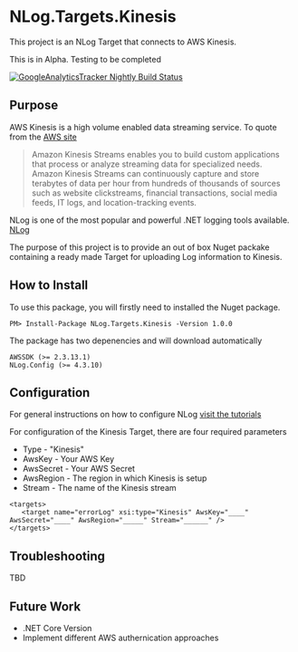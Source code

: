 # NLog.Targets.Kinesis
This project is an NLog Target that connects to AWS Kinesis.

This is in Alpha. Testing to be completed 

[![GoogleAnalyticsTracker Nightly Build Status](https://www.myget.org/BuildSource/Badge/googleanalyticstracker?identifier=22c7cb16-bd83-4e97-8c33-2f5f366f0796)](https://www.myget.org/gallery/googleanalyticstracker)

## Purpose

AWS Kinesis is a high volume enabled data streaming service.
To quote from the [AWS site](https://aws.amazon.com/kinesis/streams/)

> Amazon Kinesis Streams enables you to build custom applications that process or analyze streaming data for specialized needs. Amazon Kinesis Streams can continuously capture and store terabytes of data per hour from hundreds of thousands of sources such as website clickstreams, financial transactions, social media feeds, IT logs, and location-tracking events. 

NLog is one of the most popular and powerful .NET logging tools available. [NLog](http://nlog-project.org/)

The purpose of this project is to provide an out of box Nuget packake containing a ready made Target for uploading Log information to Kinesis.

## How to Install

To use this package, you will firstly need to installed the Nuget package.

```
PM> Install-Package NLog.Targets.Kinesis -Version 1.0.0
```
The package has two depenencies and will download automatically

```
AWSSDK (>= 2.3.13.1)
NLog.Config (>= 4.3.10)
```

## Configuration

For general instructions on how to configure NLog [visit the tutorials](https://github.com/NLog/NLog/wiki/Tutorial)

For configuration of the Kinesis Target, there are four required parameters
* Type - "Kinesis"
* AwsKey - Your AWS Key
* AwsSecret - Your AWS Secret
* AwsRegion - The region in which Kinesis is setup
* Stream - The name of the Kinesis stream


```
<targets>
   <target name="errorLog" xsi:type="Kinesis" AwsKey="____" AwsSecret="____" AwsRegion="_____" Stream="______" />
</targets>
```

## Troubleshooting

TBD

## Future Work

* .NET Core Version
* Implement different AWS authernication approaches


